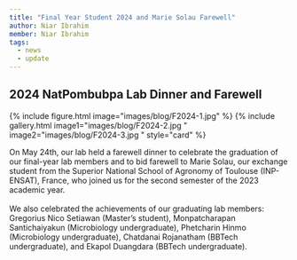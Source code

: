 ```yaml
---
title: "Final Year Student 2024 and Marie Solau Farewell"
author: Niar Ibrahim
member: Niar Ibrahim
tags:
  - news
  - update
---
```


## 2024 NatPombubpa Lab Dinner and Farewell
{%
  include figure.html
  image="images/blog/F2024-1.jpg"
%}
{%
  include gallery.html
  image1="images/blog/F2024-2.jpg "
  image2="images/blog/F2024-3.jpg "
  style="card"
%}


On May 24th, our lab held a farewell dinner to celebrate the graduation of our final-year lab members and to bid farewell to Marie Solau, our exchange student from the Superior National School of Agronomy of Toulouse (INP-ENSAT), France, who joined us for the second semester of the 2023 academic year. <br>
<br>
We also celebrated the achievements of our graduating lab members: Gregorius Nico Setiawan (Master’s student), Monpatcharapan Santichaiyakun (Microbiology undergraduate), Phetcharin Hinmo (Microbiology undergraduate), Chatdanai Rojanatham (BBTech undergraduate), and Ekapol Duangdara (BBTech undergraduate). 
